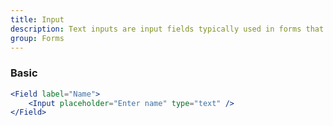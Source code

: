 ```yaml
---
title: Input
description: Text inputs are input fields typically used in forms that allow the user to enter text data in a structured format.
group: Forms
---
```


### Basic

```jsx live
<Field label="Name">
	<Input placeholder="Enter name" type="text" />
</Field>
```
